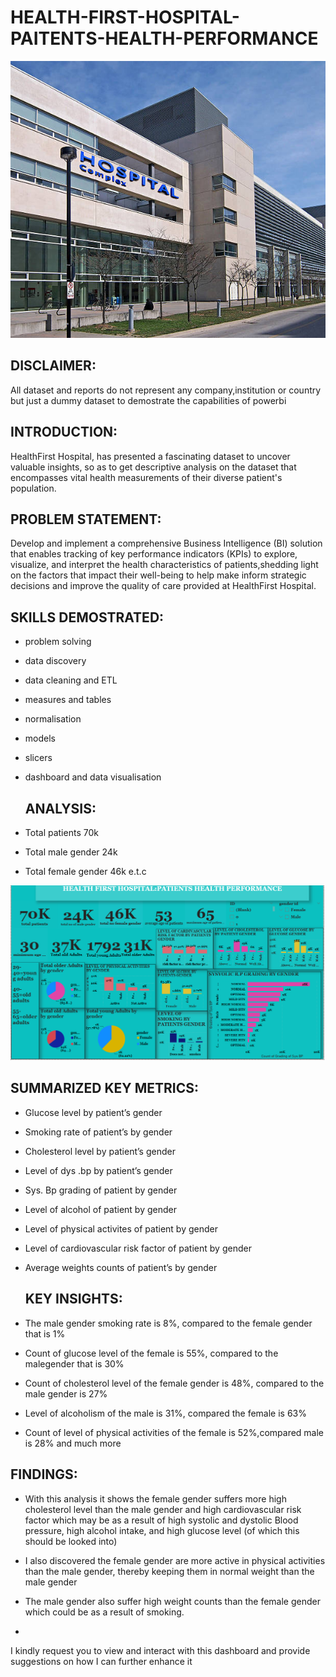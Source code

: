 # HEALTH-FIRST-HOSPITAL-PAITENTS-HEALTH-PERFORMANCE

![](hospital.jpg)

## DISCLAIMER:
All dataset and reports do not represent any company,institution or country but just a dummy dataset to demostrate the capabilities of powerbi

## INTRODUCTION:
HealthFirst Hospital, has presented a fascinating dataset to uncover valuable insights, so as to get descriptive analysis on the dataset that encompasses vital health measurements of their diverse patient's population.

 ## PROBLEM STATEMENT:
 Develop and implement a comprehensive Business Intelligence (BI) solution that enables tracking of key performance indicators (KPIs) to explore, visualize, and interpret the health characteristics of patients,shedding light on the factors that impact their well-being to help make inform strategic decisions and improve the quality of care provided at HealthFirst Hospital.

 ## SKILLS DEMOSTRATED:
- problem solving
- data discovery
- data cleaning and ETL
- measures and tables
- normalisation
- models
- slicers
- dashboard and data visualisation
  

  ## ANALYSIS:
- Total patients 70k
- Total male gender 24k
- Total female gender 46k e.t.c







![](new4.PNG)

## SUMMARIZED KEY METRICS:
- Glucose level by patient’s gender
- Smoking rate of patient’s by gender
- Cholesterol level by patient’s gender
- Level of dys .bp by patient’s gender
- Sys. Bp grading of patient by gender
- Level of alcohol of patient by gender
- Level of physical activites of patient by gender
- Level of cardiovascular risk factor of patient by gender
- Average weights counts of patient’s by gender

  ## KEY INSIGHTS:
- The male gender smoking rate is 8%, compared to the female gender that is 1%
- Count of glucose level of the female is 55%, compared to the malegender that is 30%
- Count of cholesterol level of the female gender is 48%, compared to the male gender is 27%
- Level of alcoholism of the male is 31%, compared the female is 63%
- Count of level of physical activities of the female is 52%,compared male is 28%  and much more

## FINDINGS:
- With this analysis it shows the female gender suffers more high cholesterol level than the male gender and high cardiovascular risk factor which may be as a result of high systolic and dystolic Blood pressure, high alcohol intake, and high glucose level (of which this should be looked into)
- I also discovered the female gender are more active in physical activities than the male gender, thereby keeping them in normal weight than the male gender
- The male gender also suffer high weight counts than the female gender which could be as a result of smoking.

- 



I kindly request you to view and interact with this dashboard and provide suggestions on how I can further enhance it
